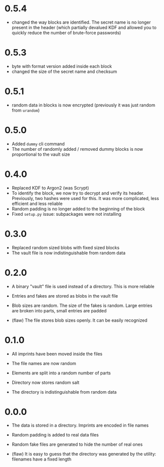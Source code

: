 # 0.5.4

- changed the way blocks are identified. The secret name is no longer present 
  in the header (which partially devalued KDF and allowed you to quickly reduce 
  the number of brute-force passwords)

# 0.5.3

- byte with format version added inside each block
- changed the size of the secret name and checksum

# 0.5.1

- random data in blocks is now encrypted (previously it was just random from 
  `urandom`) 

# 0.5.0

- Added `dummy` cli command
- The number of randomly added / removed dummy blocks is now proportional to 
  the vault size

# 0.4.0

- Replaced KDF to Argon2 (was Scrypt) 
- To identify the block, we now try to decrypt and verify its header.
  Previously, two hashes were used for this. It was more complicated,
  less efficient and less reliable
- Random padding is no longer added to the beginning of the block
- Fixed `setup.py` issue: subpackages were not installing


# 0.3.0

- Replaced random sized blobs with fixed sized blocks
- The vault file is now indistinguishable from random data  

# 0.2.0

- A binary "vault" file is used instead of a directory. This is more reliable

- Entries and fakes are stored as blobs in the vault file

- Blob sizes are random. The size of the fakes is random. Large entries are
  broken into parts, small entries are padded

- (flaw) The file stores blob sizes openly. It can be easily recognized

# 0.1.0

- All imprints have been moved inside the files

- The file names are now random

- Elements are split into a random number of parts

- Directory now stores random salt

- The directory is indistinguishable from random data

# 0.0.0

- The data is stored in a directory. Imprints are encoded in file names

- Random padding is added to real data files

- Random fake files are generated to hide the number of real ones

- (flaw) It is easy to guess that the directory was generated by the utility:
  filenames have a fixed length